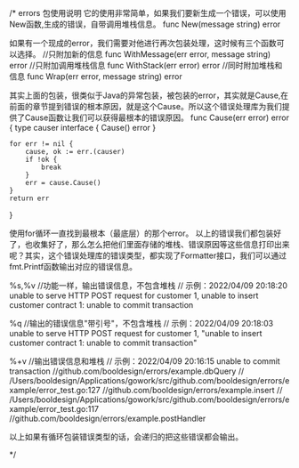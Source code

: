 
/*
errors 包使用说明
它的使用非常简单，如果我们要新生成一个错误，可以使用New函数,生成的错误，自带调用堆栈信息。
func New(message string) error

如果有一个现成的error，我们需要对他进行再次包装处理，这时候有三个函数可以选择。
//只附加新的信息
func WithMessage(err error, message string) error
//只附加调用堆栈信息
func WithStack(err error) error
//同时附加堆栈和信息
func Wrap(err error, message string) error


其实上面的包装，很类似于Java的异常包装，被包装的error，其实就是Cause,在前面的章节提到错误的根本原因，就是这个Cause。所以这个错误处理库为我们提供了Cause函数让我们可以获得最根本的错误原因。
func Cause(err error) error {
type causer interface {
Cause() error
}

	for err != nil {
		cause, ok := err.(causer)
		if !ok {
			break
		}
		err = cause.Cause()
	}
	return err
}


使用for循环一直找到最根本（最底层）的那个error。
以上的错误我们都包装好了，也收集好了，那么怎么把他们里面存储的堆栈、错误原因等这些信息打印出来呢？其实，这个错误处理库的错误类型，都实现了Formatter接口，我们可以通过fmt.Printf函数输出对应的错误信息。

%s,%v //功能一样，输出错误信息，不包含堆栈 // 示例：2022/04/09 20:18:20 unable to serve HTTP POST request for customer 1, unable to insert customer contract 1: unable to commit transaction

%q //输出的错误信息"带引号"，不包含堆栈 // 示例：2022/04/09 20:18:03 unable to serve HTTP POST request for customer 1, "unable to insert customer contract 1: unable to commit transaction"

%+v //输出错误信息和堆栈
// 示例：2022/04/09 20:16:15 unable to commit transaction
//github.com/booldesign/errors/example.dbQuery
//        /Users/booldesign/Applications/gowork/src/github.com/booldesign/errors/example/error_test.go:127
//github.com/booldesign/errors/example.insert
//        /Users/booldesign/Applications/gowork/src/github.com/booldesign/errors/example/error_test.go:117
//github.com/booldesign/errors/example.postHandler

以上如果有循环包装错误类型的话，会递归的把这些错误都会输出。

*/